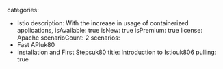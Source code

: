 categories:
  - Istio
description:
  With the increase in usage of containerized applications,
isAvailable: true
isNew: true
isPremium: true
license: Apache
scenarioCount: 2
scenarios:
  - Fast APIuk80
  - Installation and First Stepsuk80
title: Introduction to Istiouk806
pulling: true
